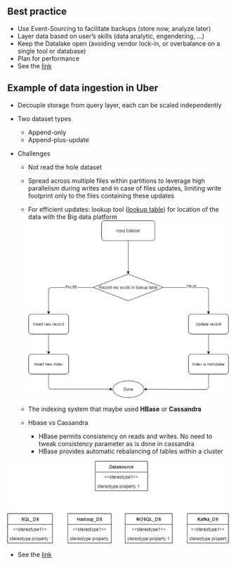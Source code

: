 ## Best practice
- Use Event-Sourcing to facilitate backups (store now, analyze later)
- Layer data based on user’s skills (data analytic, engendering, ...)
- Keep the Datalake open (avoiding vendor lock-in, or overbalance on a single tool or database)
- Plan for performance
- See the [link](https://www.upsolver.com/blog/four-principles-data-lake-architecture)


## Example of data ingestion in Uber
- Decouple storage from query layer, each can be scaled independently
- Two dataset types
    - Append-only
    - Append-plus-update
    
- Challenges
    - Not read the hole dataset
    - Spread across multiple files within partitions to leverage high parallelism during writes and in case
    of files updates, limiting write footprint only to the files containing these updates
    - For efficient updates: lookup tool (<u>lookup table</u>) for location of the data with the Big data platform
![update_insert](screenshots/datalake/update_insert.png)
      
    - The indexing system that maybe used **HBase** or **Cassandra** 
    - Hbase vs Cassandra
      - HBase permits consistency on reads and writes. No need to tweak consistency parameter as is done in cassandra
      - HBase provides automatic rebalancing of tables within a cluster

![indexing_system](screenshots/datalake/indexing_system.png)

- See the [link](https://eng.uber.com/data-partitioning-global-indexing/)